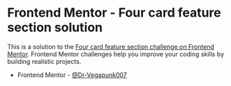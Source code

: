 # Frontend Mentor - Four card feature section solution

This is a solution to the [Four card feature section challenge on Frontend Mentor](https://www.frontendmentor.io/challenges/four-card-feature-section-weK1eFYK). Frontend Mentor challenges help you improve your coding skills by building realistic projects.

- Frontend Mentor - [@Dr-Vegapunk007](https://www.frontendmentor.io/profile/Dr-Vegapunk007)
